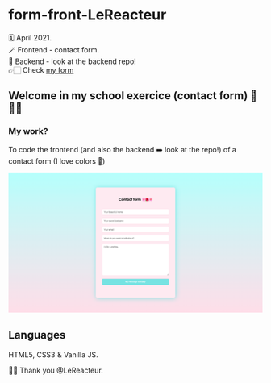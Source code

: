 # form-front-LeReacteur

🗓 April 2021.  
🪄 Frontend - contact form.  
👀 Backend - look at the backend repo!  
👉🏻 Check [my form](myform-lereacteur-2021.netlify.app)

## Welcome in my school exercice (contact form) 🌸🌺🌸

### My work?

To code the frontend (and also the backend ➡️ look at the repo!) of a contact form (I love colors 🌈)

![Contact form](assets/img/contact-form.png)

## Languages

HTML5, CSS3 & Vanilla JS.

🙏🏻 Thank you @LeReacteur.
